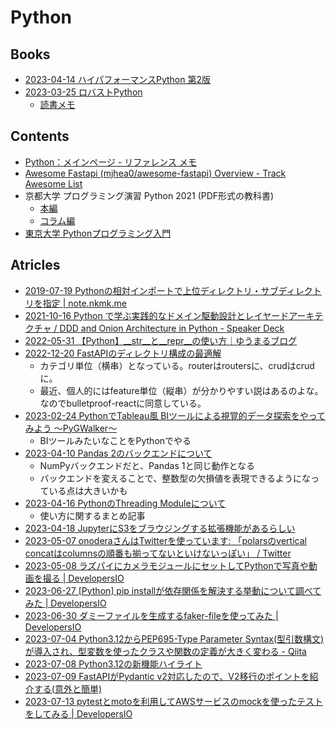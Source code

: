 # Python

## Books

- [2023-04-14 ハイパフォーマンスPython 第2版](https://www.oreilly.co.jp/blog/2023/03/1990_high_performance_python_2e.html)
- [2023-03-25 ロバストPython](https://www.oreilly.co.jp//books/9784814400171/)
  - [読書メモ](../book/2023-03-25_robust-python.md)

## Contents

- [Python：メインページ - リファレンス メモ](https://cercopes-z.com/Python/index.html)
- [Awesome Fastapi (mjhea0/awesome-fastapi) Overview - Track Awesome List](https://www.trackawesomelist.com/mjhea0/awesome-fastapi/readme/)
- 京都大学 プログラミング演習 Python 2021 (PDF形式の教科書)
  - [本編](https://repository.kulib.kyoto-u.ac.jp/dspace/bitstream/2433/265459/1/Version2021_10_08_01.pdf)
  - [コラム編](https://repository.kulib.kyoto-u.ac.jp/dspace/bitstream/2433/265459/2/Version2021_10_08_02.pdf)
- [東京大学 Pythonプログラミング入門](https://utokyo-ipp.github.io/course/)

## Atricles

- [2019-07-19 Pythonの相対インポートで上位ディレクトリ・サブディレクトリを指定 | note.nkmk.me](https://note.nkmk.me/python-relative-import/)
- [2021-10-16 Python で学ぶ実践的なドメイン駆動設計とレイヤードアーキテクチャ / DDD and Onion Architecture in Python - Speaker Deck](https://speakerdeck.com/iktakahiro/ddd-and-onion-architecture-in-python)
- [2022-05-31 【Python】__str__と__repr__の使い方｜ゆうまるブログ](https://yumarublog.com/python/str-repr/)
- [2022-12-20 FastAPIのディレクトリ構成の最適解](https://zenn.dev/dencyu/articles/a94928b9ce45f7)
  - カテゴリ単位（横串）となっている。routerはroutersに、crudはcrudに。
  - 最近、個人的にはfeature単位（縦串）が分かりやすい説はあるのよな。なのでbulletproof-reactに同意している。
- [2023-02-24 PythonでTableau風 BIツールによる視覚的データ探索をやってみよう 〜PyGWalker〜](https://qiita.com/hima2b4/items/dfdfb77cf3a588f4131a)
  - BIツールみたいなことをPythonでやる
- [2023-04-10 Pandas 2のバックエンドについて](https://blog.amedama.jp/entry/pandas2-dtype-backend)
  - NumPyバックエンドだと、Pandas 1と同じ動作となる
  - バックエンドを変えることで、整数型の欠損値を表現できるようになっている点は大きいかも
- [2023-04-16 PythonのThreading Moduleについて](https://note.com/mega_gorilla/n/n101748d37b07)
  - 使い方に関するまとめ記事
- [2023-04-18 JupyterにS3をブラウジングする拡張機能があるらしい](https://dev.classmethod.jp/articles/202304-jupyterhub_s3-md/)
- [2023-05-07 onoderaさんはTwitterを使っています: 「polarsのvertical concatはcolumnsの順番も揃ってないといけないっぽい」 / Twitter](https://twitter.com/0verfit/status/1655151985988091905?s=12&t=0nszgXsDXAd-L4WiCutIWg)
- [2023-05-08 ラズパイにカメラモジュールにセットしてPythonで写真や動画を撮る | DevelopersIO](https://dev.classmethod.jp/articles/raspberrypi-camera-freenove/)
- [2023-06-27 [Python] pip installが依存関係を解決する挙動について調べてみた | DevelopersIO](https://dev.classmethod.jp/articles/pip-requirements-resolve-dependency/)
- [2023-06-30 ダミーファイルを生成するfaker-fileを使ってみた | DevelopersIO](https://dev.classmethod.jp/articles/faker-file-for-generating-dummy-files/)
- [2023-07-04 Python3.12からPEP695-Type Parameter Syntax(型引数構文)が導入され、型変数を使ったクラスや関数の定義が大きく変わる - Qiita](https://qiita.com/junkmd/items/1aa7be17401cfebab92d)
- [2023-07-08 Python3.12の新機能ハイライト](https://zenn.dev/yosemat/articles/3e01d9d6a2d80c)
- [2023-07-09 FastAPIがPydantic v2対応したので、V2移行のポイントを紹介する(意外と簡単)](https://zenn.dev/tk_resilie/articles/fastapi0100_pydanticv2)
- [2023-07-13 pytestとmotoを利用してAWSサービスのmockを使ったテストをしてみる | DevelopersIO](https://dev.classmethod.jp/articles/pytest-moto-aws-service-mock/)
